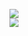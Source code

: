 [![](https://img.shields.io/badge/Made%20With-Github%20Spray-lightgrey.svg?style=for-the-badge&logo=github)](https://github.com/Annihil/github-spray#22029)  
[![](https://i.imgur.com/2DrTn0Z.gif)](https://github.com/Annihil/github-spray)
